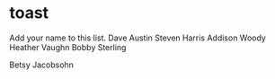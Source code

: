 # toast

Add your name to this list. Dave Austin Steven Harris Addison Woody Heather Vaughn Bobby Sterling 






Betsy Jacobsohn
